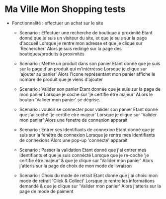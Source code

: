 # Ma Ville Mon Shopping tests
- Fonctionnalité :  effectuer un achat sur le site

  - Scenario : Effectuer une recherche de boutique à proximité
      Etant donné que je suis un visiteur du site, et que je suis sur la page d'accueil
      Lorsque je rentre mon adresse et que je clique sur 'Rechercher'
      Alors je suis redirigé sur la page des boutiques/produits à proximités
      
  - Scenario : Mettre un produit dans son panier
      Etant donné que je suis sur la page d'un produit qui m'intérrèsse
      Lorsque je clique sur 'ajouter au panier'
      Alors l'icone représentant mon panier affiche le nombre de produit que je viens d'ajouter
      
  - Scenario : Valider son panier
      Etant donnée que je suis sur la page de mon panier 
      Lorsque je coche sur 'je certifie être majeur'
      ALors le bouton 'Valider mon panier' se dégrise.
      
      
  - Scenario : vouloir se connecter pour valider son panier
      Etant donné que j'ai coché 'je certifie etre majeur'
      Lorsque je clique sur 'Valider mon panier'
      Alors une fenetre de connexion apparait
      
  - Scenario : Entrer ses identifiants de connexion
      Etant donné que je suis sur la fenêtre de connexion
      Lorsque je rentre mes identifiants de connexions
      Alors une pop-up 'connecté' apparait
  
  - Scenario : Passer la validation
      Etant donné que j'ai entrer mes identifiants et que je suis connécté
      Lorsque que je re-coche  'je certifie être majeur' & que je clique sur 'Valider mon panier'
      Alors j'atteris sur la page de choix de mon mode de livraison
      
  - Scenario : Choix du mode de retrait
      Etant donné que j'ai choisi mon mode de retrait 'Click & Collect'
      Lorsque je rentre les informations demandé & que je clique sur 'Valider mon panier'
      Alors j'atteris sur la page de mode de paiment 
